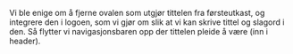 Vi ble enige om å fjerne ovalen som utgjør tittelen fra førsteutkast, og integrere den i logoen, som vi gjør om slik at vi kan skrive tittel og slagord i den. Så flytter vi navigasjonsbaren opp der tittelen pleide å være (inn i header).